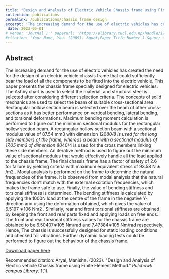 ```yaml
---
title: "Design and Analysis of Electric Vehicle Chassis frame using Finite Element Method"
collection: publications
permalink: /publications/chassis frame design
excerpt: 'The increasing demand for the use of electric vehicles has created the need for the design of an electric vehicle chassis frame that could sufficiently bear the load of all the components to be fitted into the electric vehicle. This paper presents the chassis frame specially designed for electric vehicles.'
 date: 2023-05-01
# venue: 'Journal 1'' paperurl: 'https://elibrary.tucl.edu.np/handle/123456789/18886'
#citation: 'Your Name, You. (2009). &quot;Paper Title Number 1.&quot; <i>Journal 1</i>. 1(1).'
---
```

## Abstract 

The increasing demand for the use of electric vehicles has created the need for the design of an electric vehicle chassis frame that could sufficiently bear the load of all the components to be fitted into the electric vehicle. This paper presents the chassis frame specially designed for electric vehicles. The Ashby chart is used to select the material, and structural steel is selected after considering different selection criteria. The concepts of solid mechanics are used to select the beam of suitable cross-sectional area. Rectangular hollow section beam is selected over the beam of other cross-sections as it has better performance on vertical bending, lateral bending, and torsional deformations. Maximum bending moment calculation is performed to figure out the minimum sectional modulus for the rectangular hollow section beam. A rectangular hollow section beam with a sectional modulus value of 87.54 mm3 with dimension 120*80/8 is used for the long side members of the frame, whereas a beam with a sectional modulus of 17.05 mm3 of dimension 80*40/4 is used for the cross members linking these side members. An iterative method is used to figure out the minimum value of sectional modulus that would effectively handle all the load applied to the chassis frame. The final chassis frame has a factor of safety of 2.6 for failure by yielding criteria with maximum equivalent stress of 93.58 N ∗ /m2 . Modal analysis is performed on the frame to determine the natural frequencies of the frame. It is observed from modal analysis that the natural frequencies don’t match with the external excitation frequencies, which makes the frame safe to use. Finally, the value of bending stiffness and torsional stiffness is determined. The bending stiffness is calculated by applying the 1000N load at the centre of the frame in the negative Y-direction and using the deformation obtained, which gives the value of 6.5197 ∗106 Nm2 . Similarly, rear and front torsional stiffness are obtained by keeping the front and rear parts fixed and applying loads on free ends. The front and rear torsional stiffness values for the chassis frame are obtained to be 6.50407∗105 Nm/rad and 7.47384∗105 Nm/rad respectively. Hence, The chassis is successfully designed for static loading conditions and checked for vibrations. Further dynamic loading tests could be performed to figure out the behaviour of the chassis frame.

[Download paper here](http://manishaacademia.github.io/files/chassisdesign.pdf)

Recommended citation: Aryal, Manisha. (2023). "Design and Analysis of Electric vehicle Chassis frame using Finite Element Method." <i>Pulchowk campus Library</i>. 1(1).
